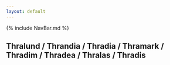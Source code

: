 ```yaml
---
layout: default
---
```


{% include NavBar.md %}

## Thralund / Thrandia / Thradia / Thramark / Thradim / Thradea / Thralas / Thradis
